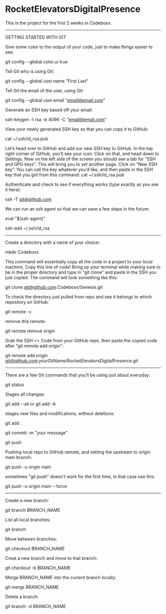 # RocketElevatorsDigitalPresence
This is the project for the first 2 weeks in Codeboxx.

----------------------------------------------------------------------------------------
GETTING STARTED WITH GIT

Give some color to the output of your code, just to make things easier to see:

git config --global color.ui true

Tell Git who is using Git:

git config --global user.name "First Last"

Tell Git the email of the user, using Git:

git config --global user.email "email@email.com"

Generate an SSH key based off your email:

ssh-keygen -t rsa -b 4096 -C "email@email.com"

View your newly generated SSH key so that you can copy it to GitHub:

cat ~/.ssh/id_rsa.pub

Let’s head over to GitHub and add our new SSH key to GitHub.  In the top right corner of GitHub, you’ll see your icon.  Click on that, and head down to Settings.  Now on the left side of the screen you should see a tab for “SSH and GPG keys”.  This will bring you to yet another page.  Click on “New SSH key”.  You can call the key whatever you’d like, and then paste in the SSH key that you got from this command: cat ~/.ssh/id_rsa.pub

Authenticate and check to see if everything works (type exactly as you see it here):

ssh -T git@github.com

We can run an ssh agent so that we can save a few steps in the future:

eval "$(ssh-agent)"

ssh-add ~/.ssh/id_rsa

----------------------------------------------------------------------------------------
Create a directory with a name of your choice:

mkdir Codeboxx

This command will essentially copy all the code in a project to your local machine,
Copy this line of code!  Bring up your terminal while making sure to be in the proper directory and type in "git clone" and paste in the SSH you just copied.  The command will look something like this:

git clone git@github.com:Codeboxx/Genesis.git

To check the directory just pulled from repo and see it belongs to which repository on GitHub:

git remote -v

remove this remote:

git remote remove origin

Grab the SSH <> Code from your GitHub repo, then paste the copied code after "git remote add origin":

git remote add origin git@github.com:yourGitName/RocketElevatorsDigitalPresence.git

----------------------------------------------------------------------------------------
There are a few Git commands that you’ll be using just about everyday:

git status

Stages all changes:

git add --all   or    git add -A

stages new files and modifications, without deletions:

git add .

git commit -m "your message"

git push

Pushing local repo to GitHub remote, and setting the upstream to origin main branch:

git push -u origin main

sometimes "git push" doesn't work for the first time, in that case use this:

git push -u origin main --force

----------------------------------------------------------------------------------------
Create a new branch:

git branch BRANCH_NAME

List all local branches:

git branch

Move between branches:

git checkout BRANCH_NAME

Creat a new branch and move to that branch:

git checkout -b BRANCH_NAME

Merge BRANCH_NAME into the current branch locally:

git merge BRANCH_NAME

Delete a branch:

git branch -d BRANCH_NAME
